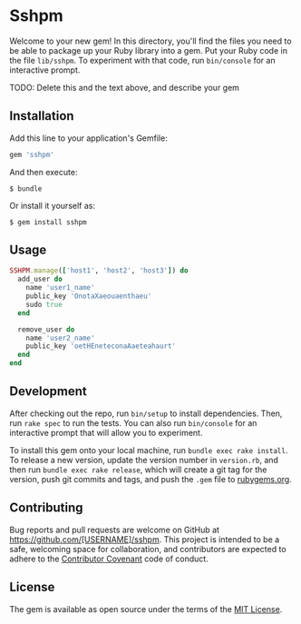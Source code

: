 # Sshpm

Welcome to your new gem! In this directory, you'll find the files you need to be able to package up your Ruby library into a gem. Put your Ruby code in the file `lib/sshpm`. To experiment with that code, run `bin/console` for an interactive prompt.

TODO: Delete this and the text above, and describe your gem

## Installation

Add this line to your application's Gemfile:

```ruby
gem 'sshpm'
```

And then execute:

    $ bundle

Or install it yourself as:

    $ gem install sshpm

## Usage

```ruby
SSHPM.manage(['host1', 'host2', 'host3']) do
  add_user do
    name 'user1_name'
    public_key 'OnotaXaeouaenthaeu'
    sudo true
  end

  remove_user do
    name 'user2_name'
    public_key 'oetHEneteconaAaeteahaurt'
  end
end
```

## Development

After checking out the repo, run `bin/setup` to install dependencies. Then, run `rake spec` to run the tests. You can also run `bin/console` for an interactive prompt that will allow you to experiment.

To install this gem onto your local machine, run `bundle exec rake install`. To release a new version, update the version number in `version.rb`, and then run `bundle exec rake release`, which will create a git tag for the version, push git commits and tags, and push the `.gem` file to [rubygems.org](https://rubygems.org).

## Contributing

Bug reports and pull requests are welcome on GitHub at https://github.com/[USERNAME]/sshpm. This project is intended to be a safe, welcoming space for collaboration, and contributors are expected to adhere to the [Contributor Covenant](http://contributor-covenant.org) code of conduct.


## License

The gem is available as open source under the terms of the [MIT License](http://opensource.org/licenses/MIT).

